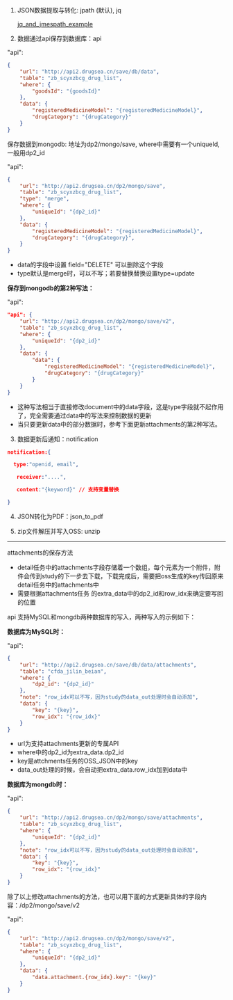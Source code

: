 1. JSON数据提取与转化: jpath (默认), jq

   [jq_and_jmespath_example](data_out.jq_jmespath.md)

2. 数据通过api保存到数据库：api

"api":

```json
{
    "url": "http://api2.drugsea.cn/save/db/data",
    "table": "zb_scyxzbcg_drug_list",
    "where": {
        "goodsId": "{goodsId}"
    },
    "data": {
        "registeredMedicineModel": "{registeredMedicineModel}",
        "drugCategory": "{drugCategory}"
    }
}
```

保存数据到mongodb: 地址为dp2/mongo/save, where中需要有一个uniqueId, 一般用dp2_id

"api":

```json
{
    "url": "http://api2.drugsea.cn/dp2/mongo/save",
    "table": "zb_scyxzbcg_drug_list",
    "type": "merge",
    "where": {
        "uniqueId": "{dp2_id}"
    },
    "data": {
        "registeredMedicineModel": "{registeredMedicineModel}",
        "drugCategory": "{drugCategory}",
    }
}
```



- data的字段中设置 field="DELETE" 可以删除这个字段
- type默认是merge时，可以不写；若要替换替换设置type=update

**保存到mongodb的第2种写法：**

"api":

```json
"api": {
    "url": "http://api2.drugsea.cn/dp2/mongo/save/v2",
    "table": "zb_scyxzbcg_drug_list",
    "where": {
        "uniqueId": "{dp2_id}"
    },
    "data": {
        "data": {
            "registeredMedicineModel": "{registeredMedicineModel}",
            "drugCategory": "{drugCategory}"
        }
    }
}
```



- 这种写法相当于直接修改document中的data字段，这是type字段就不起作用了，完全需要通过data中的写法来控制数据的更新
- 当只要更新data中的部分数据时，参考下面更新attachments的第2种写法。

3. 数据更新后通知：notification

```json
notification:{

  type:"openid, email",

   receiver:"....",

   content:"{keyword}" // 支持变量替换

}
```

4. JSON转化为PDF：json_to_pdf

5) zip文件解压并写入OSS: unzip

------

attachments的保存方法

- detail任务中的attachments字段存储着一个数组，每个元素为一个附件，附件会传到study的下一步去下载，下载完成后，需要把oss生成的key传回原来detail任务中的attachments中
- 需要根据attachments任务 的extra_data中的dp2_id和row_idx来确定要写回的位置

api 支持MySQL和mongdb两种数据库的写入，两种写入的示例如下：

**数据库为MySQL时：**

"api":

```json
{
    "url": "http://api2.drugsea.cn/save/db/data/attachments",
    "table": "cfda_jilin_beian",
    "where": {
        "dp2_id": "{dp2_id}"
    },
    "note": "row_idx可以不写，因为study的data_out处理时会自动添加",
    "data": {
        "key": "{key}",
        "row_idx": "{row_idx}"
    }
}
```



- url为支持attachments更新的专属API
- where中的dp2_id为extra_data.dp2_id
- key是attchments任务的OSS_JSON中的key
- data_out处理的时候，会自动把extra_data.row_idx加到data中

**数据库为mongdb时：**

"api":

```json
{
    "url": "http://api2.drugsea.cn/dp2/mongo/save/attachments",
    "table": "zb_scyxzbcg_drug_list",
    "where": {
        "uniqueId": "{dp2_id}"
    },
    "note": "row_idx可以不写，因为study的data_out处理时会自动添加",
    "data": {
        "key": "{key}",
        "row_idx": "{row_idx}"
    }
}
```

除了以上修改attachments的方法，也可以用下面的方式更新具体的字段内容：/dp2/mongo/save/v2

"api":

```json
{
    "url": "http://api2.drugsea.cn/dp2/mongo/save/v2",
    "table": "zb_scyxzbcg_drug_list",
    "where": {
        "uniqueId": "{dp2_id}"
    },
    "data": {
        "data.attachment.{row_idx}.key": "{key}"
    }
}
```

